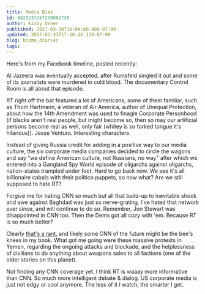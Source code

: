 ```yaml
---
title: Media Bias
id: 6829237267299862730
author: Kirby Urner
published: 2017-03-30T10:04:00.000-07:00
updated: 2017-03-31T17:56:26.138-07:00
blog: bizmo_diaries
tags: 
---
```


Here's from my Facebook timeline, posted recently:

Al Jazeera was eventually accepted, after Rumsfeld singled it out and some of its journalists were murdered in cold blood. The documentary Control Room is all about that episode. 

RT right off the bat featured a lot of Americans, some of them familiar, such as Thom Hartmann, a veteran of Air America, author of Unequal Protection, about how the 14th Amendment was used to finagle Corporate Personhood (if blacks aren't real people, but might become so, then so may our artificial persons become real as well, only fair (whitey is so forked tongue it's hilarious)). Jesse Ventura. Interesting characters.

Instead of giving Russia credit for adding in a positive way to our media culture, the six corporate media companies decided to circle the wagons and say "we define American culture, not Russians, no way" after which we entered into a Gangland Spy World episode of oligarchs against oligarchs, nation-states trampled under foot. Hard to go back now. We see it's all billionaire cabals with their politico puppets, so now what? Are we still supposed to hate RT? 

Forgive me for hating CNN so much but all that build-up to inevitable shock and awe against Baghdad was just so nerve-grating. I've hated that network ever since, and will continue to do so. Remember, Jon Stewart was disappointed in CNN too. Then the Dems got all cozy with 'em. Because RT is so much better?

Clearly [that's a rant](http://worldgame.blogspot.com/2013/08/chicago.html), and likely some CNN of the future might be the bee's knees in my book. What got me going were these massive protests in Yemen, regarding the ongoing attacks and blockade, and the helplessness of civilians to do anything about weapons sales to all factions (one of the older stories on this planet). 

Not finding any CNN coverage yet. I think RT is waaay more informative than CNN. So much more intelligent debate & dialog. US corporate media is just not edgy or cool anymore. The less of it I watch, the smarter I get.